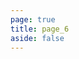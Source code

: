 ```yaml
---
page: true
title: page_6
aside: false
---
```

<script setup>
import Page from "./.vitepress/theme/components/Page.vue";
import { useData } from "vitepress";
const { theme } = useData();
const posts = theme.value.posts.slice(40,48)
</script>
<Page :posts="posts" :pageCurrent="6" :pagesNum="6" />